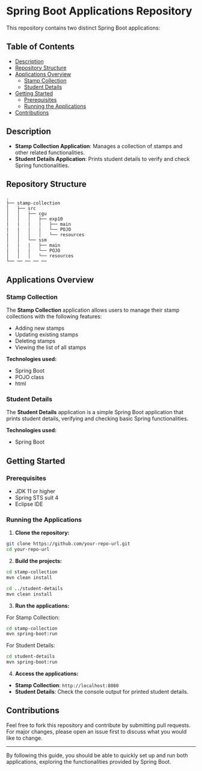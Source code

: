 # Spring Boot Applications Repository

This repository contains two distinct Spring Boot applications:

## Table of Contents

- [Description](#description)
- [Repository Structure](#repository-structure)
- [Applications Overview](#applications-overview)
  - [Stamp Collection](#stamp-collection)
  - [Student Details](#student-details)
- [Getting Started](#getting-started)
  - [Prerequisites](#prerequisites)
  - [Running the Applications](#running-the-applications)
- [Contributions](#contributions)

## Description

- **Stamp Collection Application**: Manages a collection of stamps and other related functionalities.
- **Student Details Application**: Prints student details to verify and check Spring functionalities.

## Repository Structure

```
.
├── stamp-collection
│   ├── src
│   │   ├── cgu
│   │   │   ├── exp10
|   |   |   |   ├── main
|   |   |   |   └── POJO
|   │   │   │   └── resources
│   │   └── ssm
|   |   |   ├── main
|   |   |   └── POJO
│   │   │   └── resources
└── ── ── ── ──

```

## Applications Overview

### Stamp Collection

The **Stamp Collection** application allows users to manage their stamp collections with the following features:

- Adding new stamps
- Updating existing stamps
- Deleting stamps
- Viewing the list of all stamps

**Technologies used:**
- Spring Boot
- POJO class
- html

### Student Details

The **Student Details** application is a simple Spring Boot application that prints student details, verifying and checking basic Spring functionalities.

**Technologies used:**
- Spring Boot

## Getting Started

### Prerequisites

- JDK 11 or higher
- Spring STS suit 4
- Eclipse IDE

### Running the Applications

1. **Clone the repository:**

```bash
git clone https://github.com/your-repo-url.git
cd your-repo-url
```

2. **Build the projects:**

```bash
cd stamp-collection
mvn clean install

cd ../student-details
mvn clean install
```

3. **Run the applications:**

For Stamp Collection:

```bash
cd stamp-collection
mvn spring-boot:run
```

For Student Details:

```bash
cd student-details
mvn spring-boot:run
```

4. **Access the applications:**

- **Stamp Collection**: `http://localhost:8080`
- **Student Details**: Check the console output for printed student details.

## Contributions

Feel free to fork this repository and contribute by submitting pull requests. For major changes, please open an issue first to discuss what you would like to change.

---

By following this guide, you should be able to quickly set up and run both applications, exploring the functionalities provided by Spring Boot.
